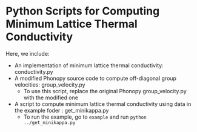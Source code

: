 # Python Scripts for Computing Minimum Lattice Thermal Conductivity

Here, we include:

* An implementation of minimum lattice thermal conductivity: conductivity.py
* A modified Phonopy source code to compute off-diagonal group velocities: group_velocity.py
  * To use this script, replace the original Phonopy group_velocity.py with the modified one
* A script to compute minimum lattice thermal conductivity using data in the example foder : get_minikappa.py
  * To run the example, go to `example` and run `python ../get_minikappa.py`
